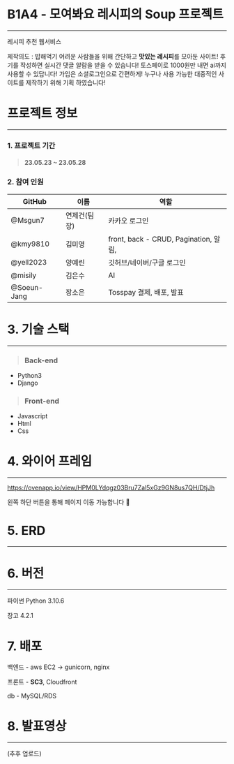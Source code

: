 
#  B1A4 - 모여봐요 레시피의 Soup 프로젝트
-----------
레시피 추천 웹서비스

제작의도 : 밥해먹기 어려운 사람들을 위해 간단하고 <strong>맛있는 레시피</strong>를 모아둔 사이트! 후기를 작성하면 실시간 댓글 알람을 받을 수 있습니다! 토스페이로 1000원만 내면 ai까지 사용할 수 있답니다! 가입은 소셜로그인으로 간편하게! 누구나 사용 가능한 대중적인 사이트를 제작하기 위해 기획 하였습니다!

# 프로젝트 정보
-----
### 1. 프로젝트 기간
>#### 23.05.23 ~ 23.05.28

### 2. 참여 인원

|GitHub|이름|역할|
|------|---|---|
|@Msgun7|연제건(팀장)|카카오 로그인|
|@kmy9810|김미영|front, back - CRUD, Pagination, 알림, |
|@yell2023|양예린|깃허브/네이버/구글 로그인|
|@misily|김은수|AI|
|@Soeun-Jang|장소은|Tosspay 결제, 배포, 발표|



# 3. 기술 스택
-----
> ### Back-end 
* Python3
* Django

> ### Front-end 
* Javascript
* Html
* Css


# 4. 와이어 프레임
------
https://ovenapp.io/view/HPM0LYdqgz03Bru7Zal5xGz9GN8us7QH/DtjJh

왼쪽 하단 버튼을 통해 페이지 이동 가능합니다 💟

# 5. ERD
--------




# 6. 버전
------
파이썬 Python 3.10.6

장고 4.2.1

# 7. 배포

백엔드 - aws EC2 → gunicorn, nginx

프론트 - **SC3**, Cloudfront

db - MySQL/RDS

# 8. 발표영상 
--------
(추후 업로드)